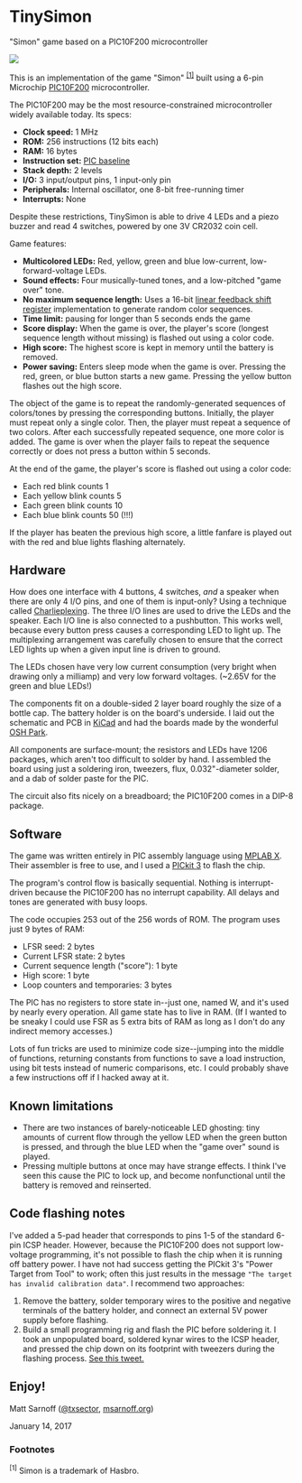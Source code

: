 # TinySimon
"Simon" game based on a PIC10F200 microcontroller

![](https://pbs.twimg.com/media/C2CW97UVQAEI9vI.jpg)

This is an implementation of the game "Simon" <sup>[[1]](#f1)</sup> built using a 6-pin Microchip [PIC10F200](http://www.microchip.com/wwwproducts/en/PIC10F200) microcontroller.

The PIC10F200 may be the most resource-constrained microcontroller widely available today. Its specs:

- **Clock speed:** 1 MHz
- **ROM:** 256 instructions (12 bits each)
- **RAM:** 16 bytes
- **Instruction set:** [PIC baseline](https://en.wikipedia.org/wiki/PIC_instruction_listings#Baseline_core_devices_.2812_bit.29)
- **Stack depth:** 2 levels 
- **I/O:** 3 input/output pins, 1 input-only pin
- **Peripherals:** Internal oscillator, one 8-bit free-running timer
- **Interrupts:** None

Despite these restrictions, TinySimon is able to drive 4 LEDs and a piezo buzzer and read 4 switches, powered by one 3V CR2032 coin cell.

Game features:

- **Multicolored LEDs:** Red, yellow, green and blue low-current, low-forward-voltage LEDs.
- **Sound effects:** Four musically-tuned tones, and a low-pitched "game over" tone.
- **No maximum sequence length:** Uses a 16-bit [linear feedback shift register](https://en.wikipedia.org/wiki/Linear-feedback_shift_register) implementation to generate random color sequences.
- **Time limit:** pausing for longer than 5 seconds ends the game
- **Score display:** When the game is over, the player's score (longest sequence length without missing) is flashed out using a color code.
- **High score:** The highest score is kept in memory until the battery is removed.
- **Power saving:** Enters sleep mode when the game is over. Pressing the red, green, or blue button starts a new game. Pressing the yellow button flashes out the high score.

The object of the game is to repeat the randomly-generated sequences of colors/tones by pressing the corresponding buttons. Initially, the player must repeat only a single color. Then, the player must repeat a sequence of two colors. After each successfully repeated sequence, one more color is added. The game is over when the player fails to repeat the sequence correctly or does not press a button within 5 seconds.

At the end of the game, the player's score is flashed out using a color code:

- Each red blink counts 1
- Each yellow blink counts 5
- Each green blink counts 10
- Each blue blink counts 50 (!!!)

If the player has beaten the previous high score, a little fanfare is played out with the red and blue lights flashing alternately.


## Hardware

How does one interface with 4 buttons, 4 switches, *and* a speaker when there are only 4 I/O pins, and one of them is input-only? Using a technique called [Charlieplexing](https://en.wikipedia.org/wiki/Charlieplexing). The three I/O lines are used to drive the LEDs and the speaker. Each I/O line is also connected to a pushbutton. This works well, because every button press causes a corresponding LED to light up. The multiplexing arrangement was carefully chosen to ensure that the correct LED lights up when a given input line is driven to ground.

The LEDs chosen have very low current consumption (very bright when drawing only a milliamp) and very low forward voltages. (~2.65V for the green and blue LEDs!)

The components fit on a double-sided 2 layer board roughly the size of a bottle cap. The battery holder is on the board's underside. I laid out the schematic and PCB in [KiCad](kicad-pcb.org) and had the boards made by the wonderful [OSH Park](oshpark.com).

All components are surface-mount; the resistors and LEDs have 1206 packages, which aren't too difficult to solder by hand. I assembled the board using just a soldering iron, tweezers, flux, 0.032"-diameter solder, and a dab of solder paste for the PIC.

The circuit also fits nicely on a breadboard; the PIC10F200 comes in a DIP-8 package.


## Software

The game was written entirely in PIC assembly language using [MPLAB X](http://www.microchip.com/mplab/mplab-x-ide). Their assembler is free to use, and I used a [PICkit 3](www.microchip.com/pickit3) to flash the chip.

The program's control flow is basically sequential. Nothing is interrupt-driven because the PIC10F200 has no interrupt capability. All delays and tones are generated with busy loops.

The code occupies 253 out of the 256 words of ROM. The program uses just 9 bytes of RAM:

- LFSR seed: 2 bytes
- Current LFSR state: 2 bytes
- Current sequence length ("score"): 1 byte
- High score: 1 byte
- Loop counters and temporaries: 3 bytes

The PIC has no registers to store state in--just one, named W, and it's used by nearly every operation. All game state has to live in RAM. (If I wanted to be sneaky I could use FSR as 5 extra bits of RAM as long as I don't do any indirect memory accesses.)

Lots of fun tricks are used to minimize code size--jumping into the middle of functions, returning constants from functions to save a load instruction, using bit tests instead of numeric comparisons, etc. I could probably shave a few instructions off if I hacked away at it.


## Known limitations

- There are two instances of barely-noticeable LED ghosting: tiny amounts of current flow through the yellow LED when the green button is pressed, and through the blue LED when the "game over" sound is played.
- Pressing multiple buttons at once may have strange effects. I think I've seen this cause the PIC to lock up, and become nonfunctional until the battery is removed and reinserted.


## Code flashing notes

I've added a 5-pad header that corresponds to pins 1-5 of the standard 6-pin ICSP header. However, because the PIC10F200 does not support low-voltage programming, it's not possible to flash the chip when it is running off battery power. I have not had success getting the PICkit 3's "Power Target from Tool" to work; often this just results in the message `"The target has invalid calibration data"`. I recommend two approaches:

1. Remove the battery, solder temporary wires to the positive and negative terminals of the battery holder, and connect an external 5V power supply before flashing.
2. Build a small programming rig and flash the PIC before soldering it. I took an unpopulated board, soldered kynar wires to the ICSP header, and pressed the chip down on its footprint with tweezers during the flashing process. [See this tweet.](https://twitter.com/txsector/status/820902612333535232)


## Enjoy!

Matt Sarnoff ([@txsector](twitter.com/txsector), [msarnoff.org](http://msarnoff.org))

January 14, 2017


### Footnotes

<sup><a name="f1">[1]</a></sup> Simon is a trademark of Hasbro.

